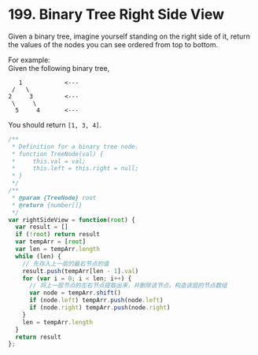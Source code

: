 # 199. Binary Tree Right Side View

Given a binary tree, imagine yourself standing on the right side of it, return the values of the nodes you can see ordered from top to bottom.

For example:  
Given the following binary tree,

```
   1            <---
 /   \
2     3         <---
 \     \
  5     4       <---
```
You should return `[1, 3, 4]`.

```javascript
/**
 * Definition for a binary tree node.
 * function TreeNode(val) {
 *     this.val = val;
 *     this.left = this.right = null;
 * }
 */
/**
 * @param {TreeNode} root
 * @return {number[]}
 */
var rightSideView = function(root) {
  var result = []
  if (!root) return result
  var tempArr = [root]
  var len = tempArr.length
  while (len) {
    // 先存入上一层的最右节点的值
    result.push(tempArr[len - 1].val)
    for (var i = 0; i < len; i++) {
      // 将上一层节点的左右节点提取出来，并删除该节点，构造该层的节点数组
      var node = tempArr.shift()
      if (node.left) tempArr.push(node.left)
      if (node.right) tempArr.push(node.right)
    }
    len = tempArr.length
  }
  return result
};
```
